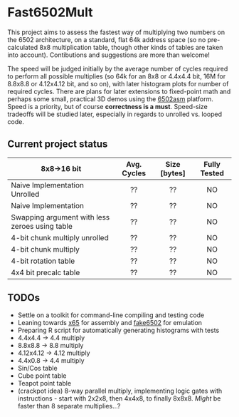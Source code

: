 Fast6502Mult
============

This project aims to assess the fastest way of multiplying two numbers on the 6502 architecture, on a standard, flat 64k address space (so no pre-calculated 8x8 multiplication table, though other kinds of tables are taken into account). Contibutions and suggestions are more than welcome!

The speed will be judged initially by the average number of cycles required to perform all possible multiplies (so 64k for an 8x8 or 4.4x4.4 bit, 16M for 8.8x8.8 or 4.12x4.12 bit, and so on), with later histogram plots for number of required cycles. There are plans for later extensions to fixed-point math and perhaps some small, practical 3D demos using the [6502asm](www.6502asm.com) platform. Speed is a priority, but of course **correctness is a must**. Speed-size tradeoffs will be studied later, especially in regards to unrolled vs. looped code.

Current project status
----------------------

| 8x8->16 bit   | Avg. Cycles  | Size [bytes] | Fully Tested |
| ------------- |:------------:|:------------:|:------------:|
| Naive Implementation Unrolled | ?? | ?? | NO |
| Naive Implementation | ?? | ?? | NO |
| Swapping argument with less zeroes using table | ?? | ?? | NO |
| 4-bit chunk multiply unrolled | ?? | ?? | NO |
| 4-bit chunk multiply | ?? | ?? | NO |
| 4-bit rotation table | ?? | ?? | NO |
| 4x4 bit precalc table | ?? | ?? | NO |

TODOs
-----

* Settle on a toolkit for command-line compiling and testing code
 * Leaning towards [x65](https://github.com/sakrac/x65) for assembly and [fake6502](http://rubbermallet.org/fake6502.c) for emulation
* Preparing R script for automatically generating histograms with tests
* 4.4x4.4 -> 4.4 multiply
* 8.8x8.8 -> 8.8 multiply
* 4.12x4.12 -> 4.12 multiply
* 4.4x0.8 -> 4.4 multiply
* Sin/Cos table
* Cube point table
* Teapot point table
* (crackpot idea) 8-way parallel multiply, implementing logic gates with instructions - start with 2x2x8, then 4x4x8, to finally 8x8x8. *Might* be faster than 8 separate multiplies…?
